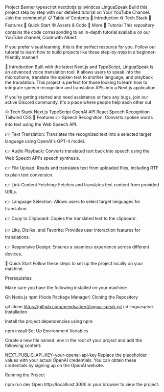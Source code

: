 
Project Banner
typescript nextdotjs tailwindcss
LinguaSpeak
Build this project step by step with our detailed tutorial on Your YouTube Channel. Join the community!
📋 Table of Contents
🤖 Introduction
⚙️ Tech Stack
🔋 Features
🤸 Quick Start
🕸️ Assets & Code
🚀 More
🚨 Tutorial
This repository contains the code corresponding to an in-depth tutorial available on our YouTube channel, Code with Albert.

If you prefer visual learning, this is the perfect resource for you. Follow our tutorial to learn how to build projects like these step-by-step in a beginner-friendly manner!

🤖 Introduction
Built with the latest Next.js and TypeScript, LinguaSpeak is an advanced voice translation tool. It allows users to speak into the microphone, translate the spoken text to another language, and playback the translation. This project is perfect for those looking to learn how to integrate speech recognition and translation APIs into a Next.js application.

If you're getting started and need assistance or face any bugs, join our active Discord community. It's a place where people help each other out.



⚙️ Tech Stack
Next.js
TypeScript
OpenAI API
React Speech Recognition
Tailwind CSS
🔋 Features
👉 Speech Recognition: Converts spoken words into text using the Web Speech API.

👉 Text Translation: Translates the recognized text into a selected target language using OpenAI's GPT-4 model.

👉 Audio Playback: Converts translated text back into speech using the Web Speech API's speech synthesis.

👉 File Upload: Reads and translates text from uploaded files, including RTF to plain text conversion.

👉 Link Content Fetching: Fetches and translates text content from provided URLs.

👉 Language Selection: Allows users to select target languages for translation.

👉 Copy to Clipboard: Copies the translated text to the clipboard.

👉 Like, Dislike, and Favorite: Provides user interaction features for translations.

👉 Responsive Design: Ensures a seamless experience across different devices.

🤸 Quick Start
Follow these steps to set up the project locally on your machine.

Prerequisites

Make sure you have the following installed on your machine:

Git
Node.js
npm (Node Package Manager)
Cloning the Repository

git clone https://github.com/mendsalbert/lingua-speak.git
cd linguaspeak
Installation

Install the project dependencies using npm:

npm install
Set Up Environment Variables

Create a new file named .env in the root of your project and add the following content:

NEXT_PUBLIC_API_KEY=your-openai-api-key
Replace the placeholder values with your actual OpenAI credentials. You can obtain these credentials by signing up on the OpenAI website.

Running the Project

npm run dev
Open http://localhost:3000 in your browser to view the project.
 
 
